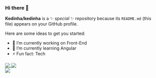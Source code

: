 ### Hi there 👋


**Kedinha/kedinha** is a ✨ _special_ ✨ repository because its `README.md` (this file) appears on your GitHub profile.

Here are some ideas to get you started:

- 🔭 I’m currently working on Front-End
- 🌱 I’m currently learning Angular
- ⚡ Fun fact: Tech

 <a href="https://github.com/kedinha/github-readme-stats">
  <img align="center" src="https://github-readme-stats.vercel.app/api/pin/?username=kedinha&repo=github-readme-stats" />
</a>
<a href="https://github.com/kedinha/convoychat">
  <img align="center" src="https://github-readme-stats.vercel.app/api/pin/?username=kedinha&repo=convoychat" />
</a>

<div>
  <a href="https://github.com/Kedinha/kedinha/">
    <img src="https://github-readme-stats.vercel.app/api?username=kedinha&show_icons=true&theme=dracula" />
    
  </a> 
   
</div>
